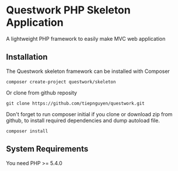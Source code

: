 # Questwork PHP Skeleton Application

A lightweight PHP framework to easily make MVC web application

## Installation

The Questwork skeleton framework can be installed with Composer

```
composer create-project questwork/skeleton
```

Or clone from github reposity

```
git clone https://github.com/tiepnguyen/questwork.git
```

Don't forget to run composer initial if you clone or download zip from github, to install required dependencies and dump autoload file.

```
composer install
```

## System Requirements

You need PHP >= 5.4.0
